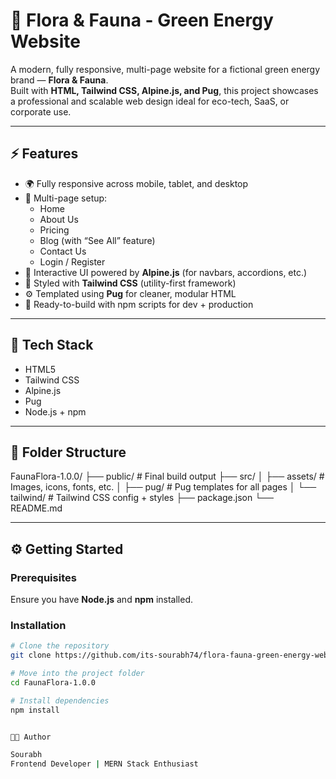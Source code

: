 # 🌿 Flora & Fauna - Green Energy Website

A modern, fully responsive, multi-page website for a fictional green energy brand — **Flora & Fauna**.  
Built with **HTML, Tailwind CSS, Alpine.js, and Pug**, this project showcases a professional and scalable web design ideal for eco-tech, SaaS, or corporate use.

---

## ⚡ Features
- 🌍 Fully responsive across mobile, tablet, and desktop  
- 🧭 Multi-page setup:
  - Home  
  - About Us  
  - Pricing  
  - Blog (with “See All” feature)  
  - Contact Us  
  - Login / Register  
- 🧠 Interactive UI powered by **Alpine.js** (for navbars, accordions, etc.)  
- 🎨 Styled with **Tailwind CSS** (utility-first framework)  
- ⚙️ Templated using **Pug** for cleaner, modular HTML  
- 🚀 Ready-to-build with npm scripts for dev + production  

---

## 🧩 Tech Stack
- HTML5  
- Tailwind CSS  
- Alpine.js  
- Pug  
- Node.js + npm  

---

## 📁 Folder Structure
FaunaFlora-1.0.0/
├── public/ # Final build output
├── src/
│ ├── assets/ # Images, icons, fonts, etc.
│ ├── pug/ # Pug templates for all pages
│ └── tailwind/ # Tailwind CSS config + styles
├── package.json
└── README.md


---

## ⚙️ Getting Started

### Prerequisites
Ensure you have **Node.js** and **npm** installed.

### Installation
```bash
# Clone the repository
git clone https://github.com/its-sourabh74/flora-fauna-green-energy-website.git

# Move into the project folder
cd FaunaFlora-1.0.0

# Install dependencies
npm install


👨‍💻 Author

Sourabh
Frontend Developer | MERN Stack Enthusiast